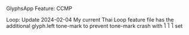 GlyphsApp Feature: CCMP

Loop: 
Update 2024-02-04
My current Thai Loop feature file has the additional glyph.left tone-mark to prevent tone-mark crash with ใ ไ โ set 
